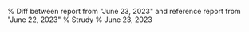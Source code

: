 % Diff between report from "June 23, 2023" and reference report from "June 22, 2023"
% Strudy
% June 23, 2023


